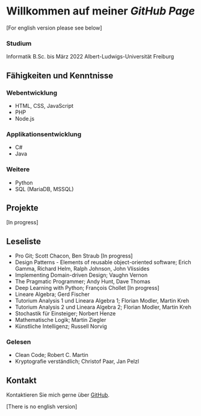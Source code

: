 # Willkommen auf meiner _GitHub Page_

\[For english version please see below\]

### Studium
Informatik B.Sc. bis März 2022
Albert-Ludwigs-Universität Freiburg

## Fähigkeiten und Kenntnisse
### Webentwicklung
- HTML, CSS, JavaScript
- PHP
- Node.js

### Applikationsentwicklung
- C#
- Java

### Weitere
- Python
- SQL (MariaDB, MSSQL)

## Projekte
\[In progress\]

## Leseliste
- Pro Git; Scott Chacon, Ben Straub \[In progress\]
- Design Patterns - Elements of reusable object-oriented software; Erich Gamma, Richard Helm, Ralph Johnson, John Vlissides
- Implementing Domain-driven Design; Vaughn Vernon
- The Pragmatic Programmer; Andy Hunt, Dave Thomas
- Deep Learning with Python; François Chollet \[In progress\]
- Lineare Algebra; Gerd Fischer
- Tutorium Analysis 1 und Lineara Algebra 1; Florian Modler, Martin Kreh
- Tutorium Analysis 2 und Lineara Algebra 2; Florian Modler, Martin Kreh
- Stochastik für Einsteiger; Norbert Henze
- Mathematische Logik; Martin Ziegler
- Künstliche Intelligenz; Russell Norvig
### Gelesen
- Clean Code; Robert C. Martin
- Kryptografie verständlich; Christof Paar, Jan Pelzl

## Kontakt
Kontaktieren Sie mich gerne über [GitHub](https://github.com/MarcoErat/).

\[There is no english version\]
